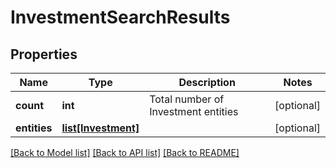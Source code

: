 # InvestmentSearchResults

## Properties
Name | Type | Description | Notes
------------ | ------------- | ------------- | -------------
**count** | **int** | Total number of Investment entities | [optional] 
**entities** | [**list[Investment]**](Investment.md) |  | [optional] 

[[Back to Model list]](../README.md#documentation-for-models) [[Back to API list]](../README.md#documentation-for-api-endpoints) [[Back to README]](../README.md)

